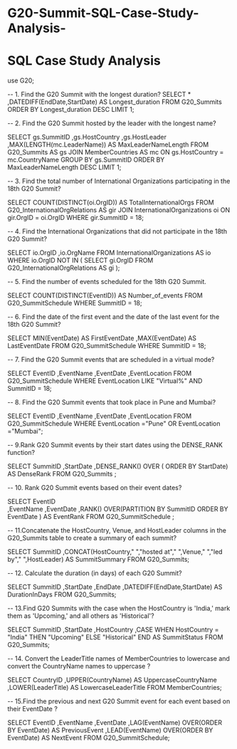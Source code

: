 # G20-Summit-SQL-Case-Study-Analysis-

# SQL Case Study Analysis


use G20;


-- 1. Find the G20 Summit with the longest duration?
 SELECT * ,DATEDIFF(EndDate,StartDate) AS Longest_duration
FROM G20_Summits
ORDER BY Longest_duration DESC
LIMIT 1;

 
-- 2. Find the G20 Summit hosted by the leader with the longest name?


SELECT gs.SummitID
      ,gs.HostCountry
      ,gs.HostLeader
      ,MAX(LENGTH(mc.LeaderName)) AS MaxLeaderNameLength
FROM G20_Summits AS gs
JOIN  MemberCountries AS mc ON gs.HostCountry = mc.CountryName
GROUP BY gs.SummitID
ORDER BY MaxLeaderNameLength DESC
LIMIT 1;


-- 3. Find the total number of International Organizations participating in the 18th G20 Summit?


SELECT COUNT(DISTINCT(oi.OrgID)) AS TotalInternationalOrgs
FROM G20_InternationalOrgRelations AS gir
JOIN InternationalOrganizations oi ON gir.OrgID = oi.OrgID
WHERE gir.SummitID = 18;


-- 4. Find the International Organizations that did not participate in the 18th G20 Summit?


SELECT io.OrgID
      ,io.OrgName
FROM  InternationalOrganizations AS io
WHERE io.OrgID NOT IN 
(
  SELECT gi.OrgID
  FROM G20_InternationalOrgRelations AS gi
);


-- 5. Find the number of events scheduled for the 18th G20 Summit.


SELECT COUNT(DISTINCT(EventID)) AS Number_of_events
FROM G20_SummitSchedule
WHERE SummitID = 18;


-- 6. Find the date of the first event and the date of the last event for the 18th G20 Summit?


SELECT MIN(EventDate) AS FirstEventDate
      ,MAX(EventDate) AS LastEventDate
FROM G20_SummitSchedule
WHERE SummitID = 18;


-- 7. Find the G20 Summit events that are scheduled in a virtual mode?


SELECT EventID
      ,EventName
      ,EventDate
      ,EventLocation
FROM G20_SummitSchedule
WHERE EventLocation LIKE "Virtual%" AND SummitID = 18;


-- 8. Find the G20 Summit events that took place in Pune and Mumbai?


SELECT EventID
      ,EventName
      ,EventDate
      ,EventLocation
FROM G20_SummitSchedule
WHERE EventLocation ="Pune" OR EventLocation ="Mumbai";


-- 9.Rank G20 Summit events by their start dates using the DENSE_RANK function?


SELECT SummitID
      ,StartDate
      ,DENSE_RANK() OVER ( ORDER BY StartDate) AS DenseRank
FROM G20_Summits ;


-- 10. Rank G20 Summit events based on their event dates?


SELECT EventID	
      ,EventName
      ,EventDate
      ,RANK() OVER(PARTITION BY SummitID ORDER BY EventDate ) AS EventRank
FROM G20_SummitSchedule ;


-- 11.Concatenate the HostCountry, Venue, and HostLeader columns in the G20_Summits table to create a summary of each summit?


SELECT SummitID
      ,CONCAT(HostCountry," ","hosted at"," ",Venue," ","led by"," ",HostLeader) AS SummitSummary
FROM  G20_Summits;
    
    
-- 12. Calculate the duration (in days) of each G20 Summit?


SELECT SummitID
      ,StartDate
      ,EndDate
      ,DATEDIFF(EndDate,StartDate) AS DurationInDays
FROM G20_Summits;

 
-- 13.Find G20 Summits with the case when the HostCountry is 'India,' mark them as 'Upcoming,' and all others as 'Historical'?


SELECT SummitID
      ,StartDate
      ,HostCountry
      ,CASE 
          WHEN HostCountry = "India" THEN "Upcoming"
          ELSE "Historical" 
          END AS SummitStatus
FROM G20_Summits;
    
    
-- 14. Convert the LeaderTitle names of MemberCountries to lowercase and convert the CountryName names to uppercase ?


SELECT CountryID
      ,UPPER(CountryName) AS UppercaseCountryName
      ,LOWER(LeaderTitle) AS LowercaseLeaderTitle
FROM MemberCountries;


-- 15.Find the previous and next G20 Summit event for each event based on their EventDate ?



SELECT EventID
      ,EventName
      ,EventDate
      ,LAG(EventName) OVER(ORDER BY EventDate)  AS PreviousEvent
      ,LEAD(EventName) OVER(ORDER BY EventDate) AS NextEvent
FROM G20_SummitSchedule;


